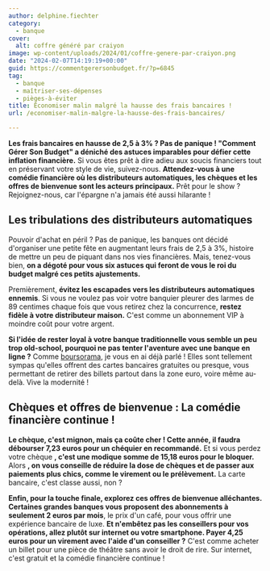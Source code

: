 ```yaml
---
author: delphine.fiechter
category:
  - banque
cover:
  alt: coffre généré par craiyon
image: wp-content/uploads/2024/01/coffre-genere-par-craiyon.png
date: "2024-02-07T14:19:19+00:00"
guid: https://commentgerersonbudget.fr/?p=6845
tag:
  - banque
  - maîtriser-ses-dépenses
  - pièges-à-éviter
title: Économiser malin malgré la hausse des frais bancaires !
url: /economiser-malin-malgre-la-hausse-des-frais-bancaires/

---
```

**Les frais bancaires en hausse de 2,5 à 3% ? Pas de panique ! "Comment Gérer Son Budget" a déniché des astuces imparables pour défier cette inflation financière.** Si vous êtes prêt à dire adieu aux soucis financiers tout en préservant votre style de vie, suivez-nous. **Attendez-vous à une comédie financière où les distributeurs automatiques, les chèques et les offres de bienvenue sont les acteurs principaux.** Prêt pour le show ? Rejoignez-nous, car l'épargne n'a jamais été aussi hilarante !

## **Les tribulations des distributeurs automatiques**

Pouvoir d'achat en péril ? Pas de panique, les banques ont décidé d'organiser une petite fête en augmentant leurs frais de 2,5 à 3%, histoire de mettre un peu de piquant dans nos vies financières. Mais, tenez-vous bien, **on a dégoté pour vous six astuces qui feront de vous le roi du budget malgré ces petits ajustements.**

Premièrement, **évitez les escapades vers les distributeurs automatiques ennemis**. Si vous ne voulez pas voir votre banquier pleurer des larmes de 89 centimes chaque fois que vous retirez chez la concurrence, **restez fidèle à votre distributeur maison.** C'est comme un abonnement VIP à moindre coût pour votre argent.

**Si l'idée de rester loyal à votre banque traditionnelle vous semble un peu trop old-school, pourquoi ne pas tenter l'aventure avec une banque en ligne ?** Comme [boursorama](https://commentgerersonbudget.fr/compte-sans-frais-boursorama/ ""), je vous en ai déjà parlé ! Elles sont tellement sympas qu'elles offrent des cartes bancaires gratuites ou presque, vous permettant de retirer des billets partout dans la zone euro, voire même au-delà. Vive la modernité !

## **Chèques et offres de bienvenue : La comédie financière continue !**

**Le chèque, c'est mignon, mais ça coûte cher ! Cette année, il faudra débourser 7,23 euros pour un chéquier en recommandé.** Et si vous perdez votre chèque **, c'est une modique somme de 15,18 euros pour le bloquer.** Alors **, on vous conseille de réduire la dose de chèques et de passer aux paiements plus chics, comme le virement ou le prélèvement.** La carte bancaire, c'est classe aussi, non ?

**Enfin, pour la touche finale, explorez ces offres de bienvenue alléchantes. Certaines grandes banques vous proposent des abonnements à seulement 2 euros par mois**, le prix d'un café, pour vous offrir une expérience bancaire de luxe. **Et n'embêtez pas les conseillers pour vos opérations, allez plutôt sur internet ou votre smartphone. Payer 4,25 euros pour un virement avec l'aide d'un conseiller ?** C'est comme acheter un billet pour une pièce de théâtre sans avoir le droit de rire. Sur internet, c'est gratuit et la comédie financière continue !
